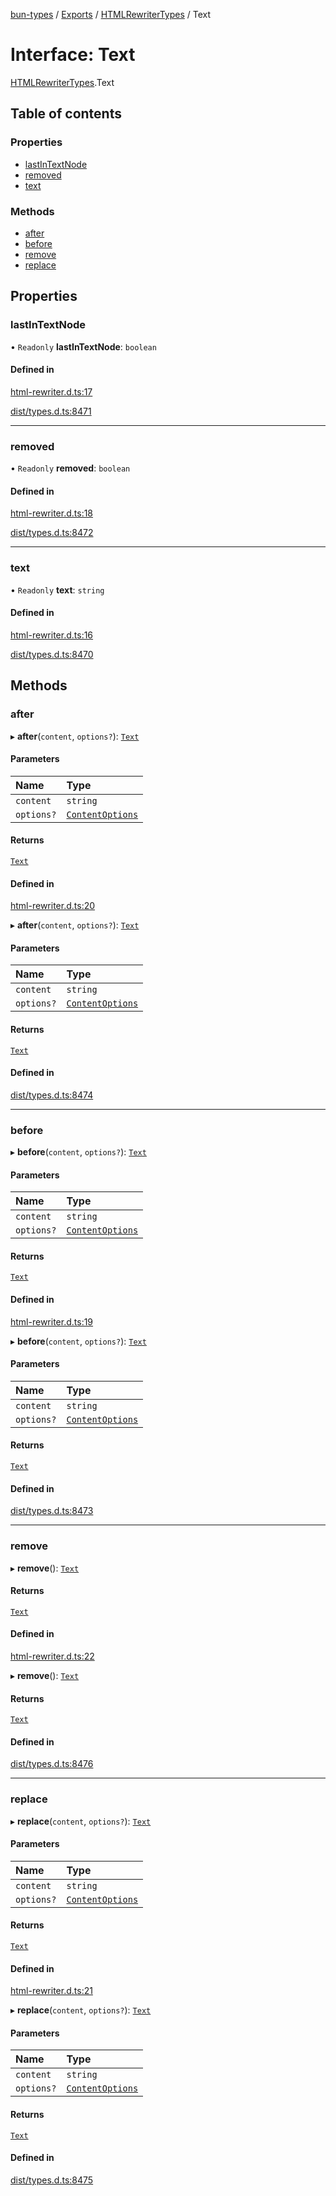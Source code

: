 [bun-types](https://github.com/oven-sh/bun-types/blob/master/api-docs/README.md) / [Exports](https://github.com/oven-sh/bun-types/blob/master/api-docs/modules.md) / [HTMLRewriterTypes](https://github.com/oven-sh/bun-types/blob/master/api-docs/modules/HTMLRewriterTypes.md) / Text

# Interface: Text

[HTMLRewriterTypes](https://github.com/oven-sh/bun-types/blob/master/api-docs/modules/HTMLRewriterTypes.md).Text

## Table of contents

### Properties

- [lastInTextNode](https://github.com/oven-sh/bun-types/blob/master/api-docs/interfaces/HTMLRewriterTypes.Text.md#lastintextnode)
- [removed](https://github.com/oven-sh/bun-types/blob/master/api-docs/interfaces/HTMLRewriterTypes.Text.md#removed)
- [text](https://github.com/oven-sh/bun-types/blob/master/api-docs/interfaces/HTMLRewriterTypes.Text.md#text)

### Methods

- [after](https://github.com/oven-sh/bun-types/blob/master/api-docs/interfaces/HTMLRewriterTypes.Text.md#after)
- [before](https://github.com/oven-sh/bun-types/blob/master/api-docs/interfaces/HTMLRewriterTypes.Text.md#before)
- [remove](https://github.com/oven-sh/bun-types/blob/master/api-docs/interfaces/HTMLRewriterTypes.Text.md#remove)
- [replace](https://github.com/oven-sh/bun-types/blob/master/api-docs/interfaces/HTMLRewriterTypes.Text.md#replace)

## Properties

### lastInTextNode

• `Readonly` **lastInTextNode**: `boolean`

#### Defined in

[html-rewriter.d.ts:17](https://github.com/valgaze/bun-types/blob/6f8dbf8/html-rewriter.d.ts#L17)

[dist/types.d.ts:8471](https://github.com/valgaze/bun-types/blob/6f8dbf8/dist/types.d.ts#L8471)

___

### removed

• `Readonly` **removed**: `boolean`

#### Defined in

[html-rewriter.d.ts:18](https://github.com/valgaze/bun-types/blob/6f8dbf8/html-rewriter.d.ts#L18)

[dist/types.d.ts:8472](https://github.com/valgaze/bun-types/blob/6f8dbf8/dist/types.d.ts#L8472)

___

### text

• `Readonly` **text**: `string`

#### Defined in

[html-rewriter.d.ts:16](https://github.com/valgaze/bun-types/blob/6f8dbf8/html-rewriter.d.ts#L16)

[dist/types.d.ts:8470](https://github.com/valgaze/bun-types/blob/6f8dbf8/dist/types.d.ts#L8470)

## Methods

### after

▸ **after**(`content`, `options?`): [`Text`](https://github.com/oven-sh/bun-types/blob/master/api-docs/interfaces/HTMLRewriterTypes.Text.md)

#### Parameters

| Name | Type |
| :------ | :------ |
| `content` | `string` |
| `options?` | [`ContentOptions`](https://github.com/oven-sh/bun-types/blob/master/api-docs/interfaces/HTMLRewriterTypes.ContentOptions.md) |

#### Returns

[`Text`](https://github.com/oven-sh/bun-types/blob/master/api-docs/interfaces/HTMLRewriterTypes.Text.md)

#### Defined in

[html-rewriter.d.ts:20](https://github.com/valgaze/bun-types/blob/6f8dbf8/html-rewriter.d.ts#L20)

▸ **after**(`content`, `options?`): [`Text`](https://github.com/oven-sh/bun-types/blob/master/api-docs/interfaces/HTMLRewriterTypes.Text.md)

#### Parameters

| Name | Type |
| :------ | :------ |
| `content` | `string` |
| `options?` | [`ContentOptions`](https://github.com/oven-sh/bun-types/blob/master/api-docs/interfaces/HTMLRewriterTypes.ContentOptions.md) |

#### Returns

[`Text`](https://github.com/oven-sh/bun-types/blob/master/api-docs/interfaces/HTMLRewriterTypes.Text.md)

#### Defined in

[dist/types.d.ts:8474](https://github.com/valgaze/bun-types/blob/6f8dbf8/dist/types.d.ts#L8474)

___

### before

▸ **before**(`content`, `options?`): [`Text`](https://github.com/oven-sh/bun-types/blob/master/api-docs/interfaces/HTMLRewriterTypes.Text.md)

#### Parameters

| Name | Type |
| :------ | :------ |
| `content` | `string` |
| `options?` | [`ContentOptions`](https://github.com/oven-sh/bun-types/blob/master/api-docs/interfaces/HTMLRewriterTypes.ContentOptions.md) |

#### Returns

[`Text`](https://github.com/oven-sh/bun-types/blob/master/api-docs/interfaces/HTMLRewriterTypes.Text.md)

#### Defined in

[html-rewriter.d.ts:19](https://github.com/valgaze/bun-types/blob/6f8dbf8/html-rewriter.d.ts#L19)

▸ **before**(`content`, `options?`): [`Text`](https://github.com/oven-sh/bun-types/blob/master/api-docs/interfaces/HTMLRewriterTypes.Text.md)

#### Parameters

| Name | Type |
| :------ | :------ |
| `content` | `string` |
| `options?` | [`ContentOptions`](https://github.com/oven-sh/bun-types/blob/master/api-docs/interfaces/HTMLRewriterTypes.ContentOptions.md) |

#### Returns

[`Text`](https://github.com/oven-sh/bun-types/blob/master/api-docs/interfaces/HTMLRewriterTypes.Text.md)

#### Defined in

[dist/types.d.ts:8473](https://github.com/valgaze/bun-types/blob/6f8dbf8/dist/types.d.ts#L8473)

___

### remove

▸ **remove**(): [`Text`](https://github.com/oven-sh/bun-types/blob/master/api-docs/interfaces/HTMLRewriterTypes.Text.md)

#### Returns

[`Text`](https://github.com/oven-sh/bun-types/blob/master/api-docs/interfaces/HTMLRewriterTypes.Text.md)

#### Defined in

[html-rewriter.d.ts:22](https://github.com/valgaze/bun-types/blob/6f8dbf8/html-rewriter.d.ts#L22)

▸ **remove**(): [`Text`](https://github.com/oven-sh/bun-types/blob/master/api-docs/interfaces/HTMLRewriterTypes.Text.md)

#### Returns

[`Text`](https://github.com/oven-sh/bun-types/blob/master/api-docs/interfaces/HTMLRewriterTypes.Text.md)

#### Defined in

[dist/types.d.ts:8476](https://github.com/valgaze/bun-types/blob/6f8dbf8/dist/types.d.ts#L8476)

___

### replace

▸ **replace**(`content`, `options?`): [`Text`](https://github.com/oven-sh/bun-types/blob/master/api-docs/interfaces/HTMLRewriterTypes.Text.md)

#### Parameters

| Name | Type |
| :------ | :------ |
| `content` | `string` |
| `options?` | [`ContentOptions`](https://github.com/oven-sh/bun-types/blob/master/api-docs/interfaces/HTMLRewriterTypes.ContentOptions.md) |

#### Returns

[`Text`](https://github.com/oven-sh/bun-types/blob/master/api-docs/interfaces/HTMLRewriterTypes.Text.md)

#### Defined in

[html-rewriter.d.ts:21](https://github.com/valgaze/bun-types/blob/6f8dbf8/html-rewriter.d.ts#L21)

▸ **replace**(`content`, `options?`): [`Text`](https://github.com/oven-sh/bun-types/blob/master/api-docs/interfaces/HTMLRewriterTypes.Text.md)

#### Parameters

| Name | Type |
| :------ | :------ |
| `content` | `string` |
| `options?` | [`ContentOptions`](https://github.com/oven-sh/bun-types/blob/master/api-docs/interfaces/HTMLRewriterTypes.ContentOptions.md) |

#### Returns

[`Text`](https://github.com/oven-sh/bun-types/blob/master/api-docs/interfaces/HTMLRewriterTypes.Text.md)

#### Defined in

[dist/types.d.ts:8475](https://github.com/valgaze/bun-types/blob/6f8dbf8/dist/types.d.ts#L8475)
